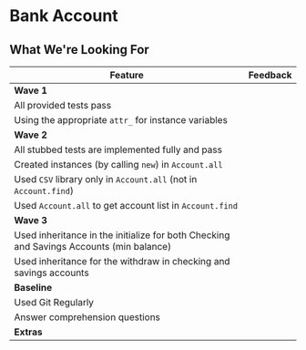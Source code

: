 # Bank Account
## What We're Looking For

|  Feature 	|   Feedback|
|---	|---	|
|  **Wave 1** |   |
|   All provided tests pass | |
|   Using the appropriate `attr_` for instance variables |    | 
|  **Wave 2** |   |
|   All stubbed tests are implemented fully and pass | |
|   Created instances (by calling `new`) in `Account.all` |  |
|   Used `CSV` library only in `Account.all` (not in `Account.find`) |   | 
|   Used `Account.all` to get account list in `Account.find`	|   	|
|  **Wave 3** |   |
|   Used inheritance in the initialize for both Checking and Savings Accounts (min balance)	|   	|
|   Used inheritance for the withdraw in checking and savings accounts |  |
|  **Baseline** |   |
|   Used Git Regularly	|   	|
|   Answer comprehension questions	|   	|
|   **Extras**	|   	|
